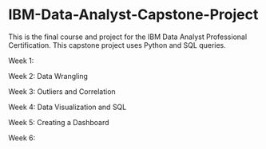 # IBM-Data-Analyst-Capstone-Project
This is the final course and project for the IBM Data Analyst Professional Certification. This capstone project uses Python and SQL queries.

Week 1:

Week 2: Data Wrangling

Week 3: Outliers and Correlation

Week 4: Data Visualization and SQL

Week 5: Creating a Dashboard

Week 6:
